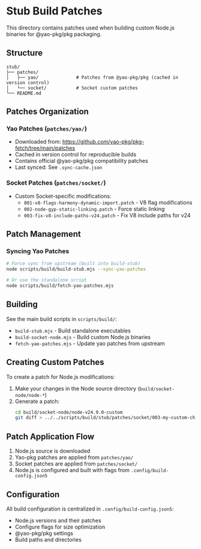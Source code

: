 # Stub Build Patches

This directory contains patches used when building custom Node.js binaries for @yao-pkg/pkg packaging.

## Structure

```
stub/
├── patches/
│   ├── yao/              # Patches from @yao-pkg/pkg (cached in version control)
│   └── socket/           # Socket custom patches
└── README.md
```

## Patches Organization

### Yao Patches (`patches/yao/`)
- Downloaded from: https://github.com/yao-pkg/pkg-fetch/tree/main/patches
- Cached in version control for reproducible builds
- Contains official @yao-pkg/pkg compatibility patches
- Last synced: See `.sync-cache.json`

### Socket Patches (`patches/socket/`)
- Custom Socket-specific modifications:
  - `001-v8-flags-harmony-dynamic-import.patch` - V8 flag modifications
  - `002-node-gyp-static-linking.patch` - Force static linking
  - `003-fix-v8-include-paths-v24.patch` - Fix V8 include paths for v24

## Patch Management

### Syncing Yao Patches
```bash
# Force sync from upstream (built into build-stub)
node scripts/build/build-stub.mjs --sync-yao-patches

# Or use the standalone script
node scripts/build/fetch-yao-patches.mjs
```

## Building

See the main build scripts in `scripts/build/`:
- `build-stub.mjs` - Build standalone executables
- `build-socket-node.mjs` - Build custom Node.js binaries
- `fetch-yao-patches.mjs` - Update yao patches from upstream

## Creating Custom Patches

To create a patch for Node.js modifications:

1. Make your changes in the Node source directory (`build/socket-node/node-*`)
2. Generate a patch:
   ```bash
   cd build/socket-node/node-v24.9.0-custom
   git diff > ../../scripts/build/stub/patches/socket/003-my-custom-change.patch
   ```

## Patch Application Flow

1. Node.js source is downloaded
2. Yao-pkg patches are applied from `patches/yao/`
3. Socket patches are applied from `patches/socket/`
4. Node.js is configured and built with flags from `.config/build-config.json5`

## Configuration

All build configuration is centralized in `.config/build-config.json5`:
- Node.js versions and their patches
- Configure flags for size optimization
- @yao-pkg/pkg settings
- Build paths and directories